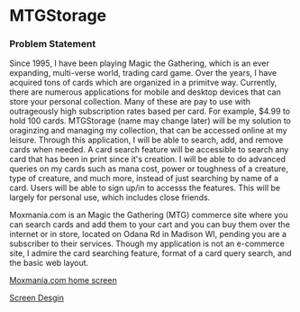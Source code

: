 # MTGStorage

### Problem Statement

Since 1995, I have been playing Magic the Gathering, which is an ever expanding, multi-verse world, trading card game. Over the years, I have acquired tons of cards which are organized in a primitve way. Currently, there are numerous applications for mobile and desktop devices that can store your personal collection. Many of these are pay to use with outrageously high subscription rates based per card. For example, $4.99 to hold 100 cards. MTGStorage (name may change later) will be my solution to oraginzing and managing my collection, that can be accessed online at my leisure. Through this application, I will be able to search, add, and remove cards when needed. A card search feature will be accessible to search any card that has been in print since it's creation. I will be able to do advanced queries on my cards such as mana cost, power or toughness of a creature, type of creature, and much more, instead of just searching by name of a card. Users will be able to sign up/in to accesss the features. This will be largely for personal use, which includes close friends.

Moxmania.com is an Magic the Gathering (MTG) commerce site where you can search cards and add them to your cart and you can buy them over the internet or in store, located on Odana Rd in Madison WI, pending you are a subscriber to their services. Though my application is not an e-commerce site, I admire the card searching feature, format of a card query search, and the basic web layout.

[Moxmania.com home screen](images/moxmania.png)

[Screen Desgin](DesignDocuments/screens.md)
